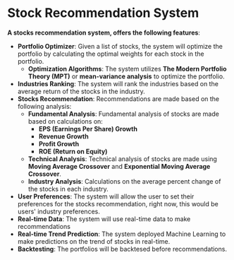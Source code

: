 # Stock Recommendation System

**A stocks recommendation system, offers the following features**:
* **Portfolio Optimizer**: Given a list of stocks, the system will optimize the portfolio by calculating the optimal weights for each stock in the portfolio.
    * **Optimization Algorithms**: The system utilizes **The Modern Portfolio Theory (MPT)** or **mean-variance analysis** to optimize the portfolio.
* **Industries Ranking**: The system will rank the industries based on the average return of the stocks in the industry.
* **Stocks Recommendation**: Recommendations are made based on the following analysis:
    * **Fundamental Analysis**: Fundamental analysis of stocks are made based on calculations on:
        * **EPS (Earnings Per Share) Growth**
        * **Revenue Growth**
        * **Profit Growth**
        * **ROE (Return on Equity)**
    * **Technical Analysis**: Technical analysis of stocks are made using **Moving Average Crossover** and **Exponential Moving Average Crossover**.
    * **Industry Analysis**: Calculations on the average percent change of the stocks in each industry.
* **User Preferences**: The system will allow the user to set their preferences for the stocks recommendation, right now, this would be users' industry preferences.
* **Real-time Data**: The system will use real-time data to make recommendations
* **Real-time Trend Prediction**: The system deployed Machine Learning to make predictions on the trend of stocks in real-time.
* **Backtesting**: The portfolios will be backtesed before recommendations.
